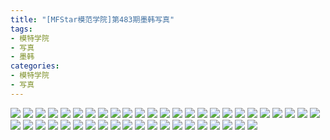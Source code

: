 ```yaml
---
title: "[MFStar模范学院]第483期墨韩写真"
tags: 
- 模特学院
- 写真
- 墨韩
categories:
- 模特学院
- 写真
---
```


![](https://img.ilovese.xyz/1734712838290.webp)
![](https://img.ilovese.xyz/1734712840096.webp)
![](https://img.ilovese.xyz/1734712841848.webp)
![](https://img.ilovese.xyz/1734712843389.webp)
![](https://img.ilovese.xyz/1734712845403.webp)
![](https://img.ilovese.xyz/1734712847326.webp)
![](https://img.ilovese.xyz/1734712849166.webp)
![](https://img.ilovese.xyz/1734712851036.webp)
![](https://img.ilovese.xyz/1734712852381.webp)
![](https://img.ilovese.xyz/1734712854529.webp)
![](https://img.ilovese.xyz/1734712856150.webp)
![](https://img.ilovese.xyz/1734712858061.webp)
![](https://img.ilovese.xyz/1734712860112.webp)
![](https://img.ilovese.xyz/1734712861930.webp)
![](https://img.ilovese.xyz/1734712863184.webp)
![](https://img.ilovese.xyz/1734712864447.webp)
![](https://img.ilovese.xyz/1734712866282.webp)
![](https://img.ilovese.xyz/1734712867907.webp)
![](https://img.ilovese.xyz/1734712869513.webp)
![](https://img.ilovese.xyz/1734712870850.webp)
![](https://img.ilovese.xyz/1734712872750.webp)
![](https://img.ilovese.xyz/1734712874622.webp)
![](https://img.ilovese.xyz/1734712876701.webp)
![](https://img.ilovese.xyz/1734712878857.webp)
![](https://img.ilovese.xyz/1734712880599.webp)
![](https://img.ilovese.xyz/1734712882148.webp)
![](https://img.ilovese.xyz/1734712884033.webp)
![](https://img.ilovese.xyz/1734712885451.webp)
![](https://img.ilovese.xyz/1734712886812.webp)
![](https://img.ilovese.xyz/1734712888661.webp)
![](https://img.ilovese.xyz/1734712890872.webp)
![](https://img.ilovese.xyz/1734712892458.webp)
![](https://img.ilovese.xyz/1734712894532.webp)
![](https://img.ilovese.xyz/1734712896447.webp)
![](https://img.ilovese.xyz/1734712897751.webp)
![](https://img.ilovese.xyz/1734712899431.webp)
![](https://img.ilovese.xyz/1734712901288.webp)
![](https://img.ilovese.xyz/1734712903335.webp)
![](https://img.ilovese.xyz/1734712905108.webp)
![](https://img.ilovese.xyz/1734712907143.webp)
![](https://img.ilovese.xyz/1734712908796.webp)
![](https://img.ilovese.xyz/1734712910898.webp)
![](https://img.ilovese.xyz/1734712912704.webp)
![](https://img.ilovese.xyz/1734712914259.webp)
![](https://img.ilovese.xyz/1734712916058.webp)
